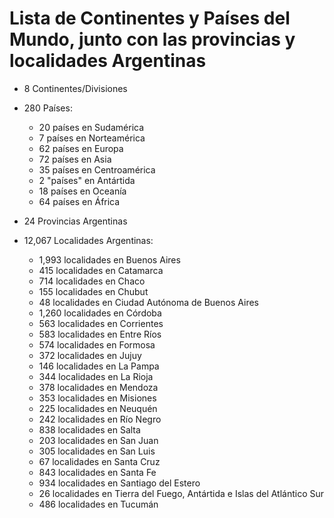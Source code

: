 # Lista de Continentes y Países del Mundo, junto con las provincias y localidades Argentinas

- 8 Continentes/Divisiones
  
- 280 Países:
    - 20 países en Sudamérica
    - 7 países en Norteamérica
    - 62 países en Europa
    - 72 países en Asia
    - 35 países en Centroamérica
    - 2 "países" en Antártida
    - 18 países en Oceanía
    - 64 países en África

- 24 Provincias Argentinas

- 12,067 Localidades Argentinas:
    - 1,993 localidades en Buenos Aires
    - 415 localidades en Catamarca
    - 714 localidades en Chaco
    - 155 localidades en Chubut
    - 48 localidades en Ciudad Autónoma de Buenos Aires
    - 1,260 localidades en Córdoba
    - 563 localidades en Corrientes
    - 583 localidades en Entre Ríos
    - 574 localidades en Formosa
    - 372 localidades en Jujuy
    - 146 localidades en La Pampa
    - 344 localidades en La Rioja
    - 378 localidades en Mendoza
    - 353 localidades en Misiones
    - 225 localidades en Neuquén
    - 242 localidades en Río Negro
    - 838 localidades en Salta
    - 203 localidades en San Juan
    - 305 localidades en San Luis
    - 67 localidades en Santa Cruz
    - 843 localidades en Santa Fe
    - 934 localidades en Santiago del Estero
    - 26 localidades en Tierra del Fuego, Antártida e Islas del Atlántico Sur
    - 486 localidades en Tucumán
